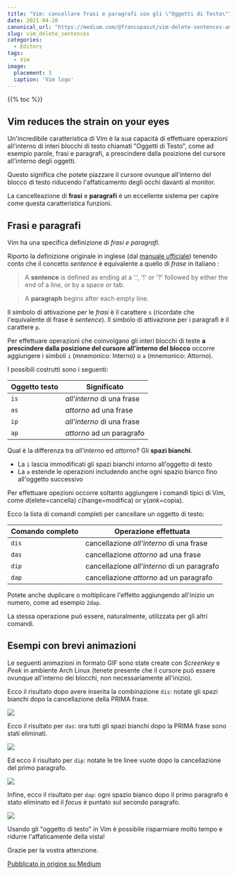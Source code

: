 ```yaml
---
title: "Vim: cancellare frasi e paragrafi con gli \"Oggetti di Testo\""
date: 2021-04-20
canonical_url: "https://medium.com/@francopasut/vim-delete-sentences-and-paragraphs-via-text-objects-21d55a883e7b"
slug: vim_delete_sentences
categories:
  - Editors
tags:
  - Vim
image:
  placement: 3
  caption: 'Vim logo'
---
```


{{% toc %}}




## Vim reduces the strain on your eyes 

Un'incredibile caratteristica di Vim è la sua capacità di effettuare operazioni all'interno di interi blocchi di testo chiamati "Oggetti di Testo", come ad esempio parole, frasi e paragrafi, a prescindere dalla posizione del cursore all'interno degli oggetti.

Questo significa che potete piazzare il cursore ovunque all'interno del blocco di testo riducendo l'affaticamento degli occhi davanti al monitor.

La cancelleazione di **frasi** e **paragrafi** è un eccellente sistema per capire come questa caratteristica funzioni.

## Frasi e paragrafi 

Vim ha una specifica definizione di *frasi e paragrafi*.

Riporto la definizione originale in inglese (dal  [manuale ufficiale](http://vimdoc.sourceforge.net/htmldoc/motion.html#sentence)) tenendo conto che il concetto *sentence* è equivalente a quello di *frase* in italiano :

> A **sentence** is defined as ending at a \'.', \'!\' or \'?\' followed
> by either the end of a line, or by a space or tab.

> A **paragraph** begins after each empty line.

Il simbolo di attivazione per le *frasi* è il carattere `s` (ricordate che l'equivalente di frase è *sentence*). Il simbolo di attivazione per i paragrafi è il carattere `p`.

Per effettuare operazioni che coinvolgano gli interi blocchi di teste **a prescindere dalla posizione del cursore all'interno del blocco** occorre aggiungere i simboli `i` (mnemonico: Interno) o `a` (mnemonico: Attorno).

I possibili costrutti sono i seguenti:

| Oggetto testo | Significato          |
|---------------|----------------------|
| `is`          | *all'interno* di una frase  |
| `as`          | *attorno* ad una frase  |
| `ip`          | *all'interno* di una frase |
| `ap`          | *attorno* ad un paragrafo |

Qual è la differenza tra *all'interno* ed *attorno*? Gli **spazi bianchi**.

-   La `i` lascia immodificati gli spazi bianchi intorno all'oggetto di testo
-   La `a` estende le operazioni includendo anche ogni spazio bianco fino all'oggetto successivo

Per effettuare opezioni occorre soltanto aggiungere i comandi tipici di Vim, come *d*(elete=cancella) *c*(hange=modifica) or y(*ank*=copia).

Ecco la lista di comandi  completi per cancellare un oggetto di testo:

| Comando completo | Operazione effettuata       |
|------------------|-----------------------------|
| `dis`            | cancellazione *all'interno* di una frase  |
| `das`            | cancellazione *attorno* ad una frase|
| `dip`            | cancellazione *all'interno* di un paragrafo|
| `dap`            | cancellazione *attorno* ad un paragrafo|

Potete anche duplicare  o moltiplicare l'effetto aggiungendo all'inizio un numero, come ad esempio `2dap`.

La stessa operazione può essere, naturalmente, utilizzata per gli altri comandi.

## Esempi con brevi animazioni

Le seguenti animazioni in formato GIF sono state create con *Screenkey* e  *Peek* in ambiente Arch Linux (tenete presente che il cursore può essere ovunque all'interno dei blocchi, non necessariamente all'inizio).

Ecco il risultato dopo avere inserita la combinazione `dis`: notate gli spazi bianchi dopo la cancellazione della PRIMA frase.

![](vim_delete_sentences_1.gif)

Ecco il risultato per `das`: ora tutti gli spazi bianchi dopo la PRIMA frase sono stati eliminati.

![](vim_delete_sentences_2.gif)

Ed ecco il risultato per  `dip`: notate le tre linee vuote dopo la cancellazione del primo paragrafo.

![](vim_delete_sentences_3.gif)

Infine, ecco il risultato per `dap`: ogni spazio bianco dopo il primo paragrafo è stato eliminato ed il *focus* è puntato sul secondo paragrafo.

![](vim_delete_sentences_4.gif)

Usando gli "oggetto di testo" in Vim è possibile risparmiare molto tempo e ridurre l'affaticamente della vista!

Grazie per la vostra attenzione.




[Pubblicato in origine su Medium](https://medium.com/@francopasut/vim-delete-sentences-and-paragraphs-via-text-objects-21d55a883e7b)

